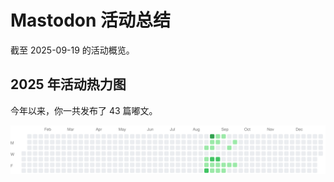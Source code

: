 # Mastodon 活动总结

截至 2025-09-19 的活动概览。

## 2025 年活动热力图

今年以来，你一共发布了 43 篇嘟文。

![Activity Heatmap](./heatmap.svg)